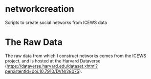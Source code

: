 # networkcreation
Scripts to create social networks from ICEWS data

# The Raw Data

The raw data from which I construct networks comes from the ICEWS project, and is hosted at the Harvard Dataverse (https://dataverse.harvard.edu/dataset.xhtml?persistentId=doi:10.7910/DVN/28075).